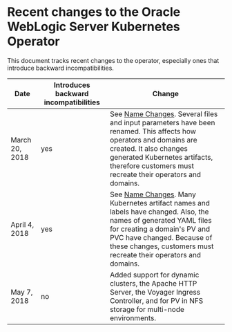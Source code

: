 # Recent changes to the Oracle WebLogic Server Kubernetes Operator

This document tracks recent changes to the operator, especially ones that introduce backward incompatibilities.

| Date | Introduces backward incompatibilities | Change |
| --- | --- | --- |
| March 20, 2018 | yes | See [Name Changes](name-changes.md).  Several files and input parameters have been renamed.  This affects how operators and domains are created.  It also changes generated Kubernetes artifacts, therefore customers must recreate their operators and domains.
| April 4, 2018 | yes | See [Name Changes](name-changes.md).  Many Kubernetes artifact names and labels have changed. Also, the names of generated YAML files for creating a domain's PV and PVC have changed.  Because of these changes, customers must recreate their operators and domains.
| May 7, 2018 | no | Added support for dynamic clusters, the Apache HTTP Server, the Voyager Ingress Controller, and for PV in NFS storage for multi-node environments.
